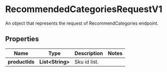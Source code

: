 

# RecommendedCategoriesRequestV1

An object that represents the request of RecommendCategories endpoint.

## Properties

| Name | Type | Description | Notes |
|------------ | ------------- | ------------- | -------------|
|**productIds** | **List&lt;String&gt;** | Sku id list. |  |



